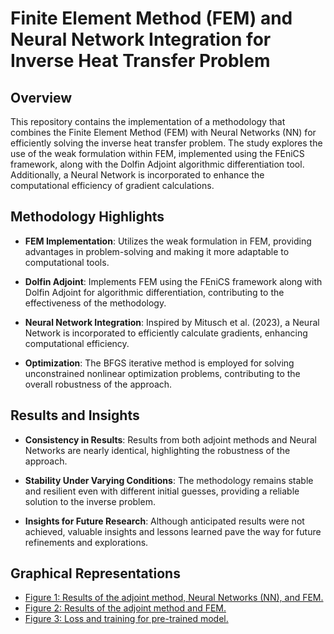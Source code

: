# Finite Element Method (FEM) and Neural Network Integration for Inverse Heat Transfer Problem

## Overview

This repository contains the implementation of a methodology that combines the Finite Element Method (FEM) with Neural Networks (NN) for efficiently solving the inverse heat transfer problem. The study explores the use of the weak formulation within FEM, implemented using the FEniCS framework, along with the Dolfin Adjoint algorithmic differentiation tool. Additionally, a Neural Network is incorporated to enhance the computational efficiency of gradient calculations.

## Methodology Highlights

- **FEM Implementation**: Utilizes the weak formulation in FEM, providing advantages in problem-solving and making it more adaptable to computational tools.

- **Dolfin Adjoint**: Implements FEM using the FEniCS framework along with Dolfin Adjoint for algorithmic differentiation, contributing to the effectiveness of the methodology.

- **Neural Network Integration**: Inspired by Mitusch et al. (2023), a Neural Network is incorporated to efficiently calculate gradients, enhancing computational efficiency.

- **Optimization**: The BFGS iterative method is employed for solving unconstrained nonlinear optimization problems, contributing to the overall robustness of the approach.

## Results and Insights

- **Consistency in Results**: Results from both adjoint methods and Neural Networks are nearly identical, highlighting the robustness of the approach.

- **Stability Under Varying Conditions**: The methodology remains stable and resilient even with different initial guesses, providing a reliable solution to the inverse problem.

- **Insights for Future Research**: Although anticipated results were not achieved, valuable insights and lessons learned pave the way for future refinements and explorations.

## Graphical Representations

- [Figure 1: Results of the adjoint method, Neural Networks (NN), and FEM.](a.png)
- [Figure 2: Results of the adjoint method and FEM.](b.png)
- [Figure 3: Loss and training for pre-trained model.](Figure_1.png)
